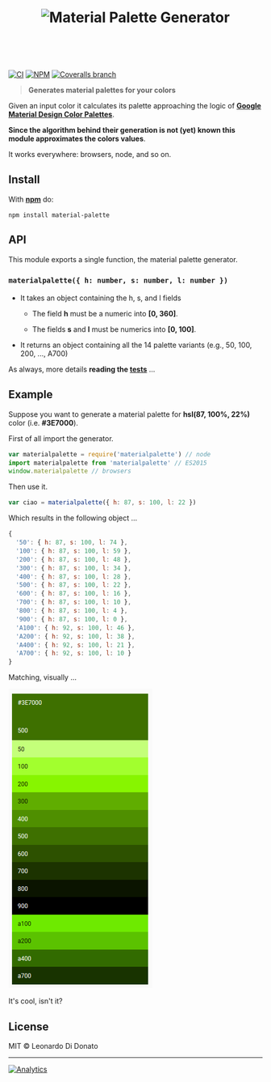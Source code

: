 <h1 align="center">
	<br>
	<img width="500" src="https://cdn.rawgit.com/leodido/material-palette/develop/media/logo.png" alt="Material Palette Generator">
	<br>
	<br>
	<br>
</h1>

[![CI](https://img.shields.io/travis/leodido/material-palette/master.svg?style=flat-square)][ci] [![NPM](https://img.shields.io/npm/v/material-palette.svg?style=flat-square)][npm] [![Coveralls branch](https://img.shields.io/coveralls/leodido/material-palette/master.svg?style=flat-square)][coveralls]

> **Generates material palettes for your colors**

Given an input color it calculates its palette approaching the logic of **[Google Material Design Color Palettes][mdpalettes]**.

**Since the algorithm behind their generation is not (yet) known this module approximates the colors values**.

It works everywhere: browsers, node, and so on.

## Install

With **[npm][npm]** do:

```
npm install material-palette
```

## API

This module exports a single function, the material palette generator.

### `materialpalette({ h: number, s: number, l: number })`

- It takes an object containing the h, s, and l fields

    - The field **h** must be a numeric into **[0, 360]**.

    - The fields **s** and **l** must be numerics into **[0, 100]**.

- It returns an object containing all the 14 palette variants (e.g., 50, 100, 200, ..., A700)

As always, more details **reading the [tests](test.js)** ...

## Example

Suppose you want to generate a material palette for **hsl(87, 100%, 22%)** color (i.e. **#3E7000**).

First of all import the generator.

```javascript
var materialpalette = require('materialpalette') // node
import materialpalette from 'materialpalette' // ES2015
window.materialpalette // browsers
```

Then use it.

```javascript
var ciao = materialpalette({ h: 87, s: 100, l: 22 })
```

Which results in the following object ...

```javascript
{
  '50': { h: 87, s: 100, l: 74 },
  '100': { h: 87, s: 100, l: 59 },
  '200': { h: 87, s: 100, l: 48 },
  '300': { h: 87, s: 100, l: 34 },
  '400': { h: 87, s: 100, l: 28 },
  '500': { h: 87, s: 100, l: 22 },
  '600': { h: 87, s: 100, l: 16 },
  '700': { h: 87, s: 100, l: 10 },
  '800': { h: 87, s: 100, l: 4 },
  '900': { h: 87, s: 100, l: 0 },
  'A100': { h: 92, s: 100, l: 46 },
  'A200': { h: 92, s: 100, l: 38 },
  'A400': { h: 92, s: 100, l: 21 },
  'A700': { h: 92, s: 100, l: 10 }
}
```

Matching, visually ...

![Material Colors Palette for #3E7000](palette-3e7000.png)

It's cool, isn't it?

## License

MIT © Leonardo Di Donato

---

[![Analytics](https://ga-beacon.appspot.com/UA-49657176-1/material-palette-gen?flat)](https://github.com/igrigorik/ga-beacon)

[npm]:        https://npmjs.org/package/material-palette
[ci]:         https://travis-ci.org/leodido/material-palette
[coveralls]:  https://coveralls.io/r/leodido/material-palette?branch=master
[mdpalettes]: https://www.google.com/design/spec/style/color.html#color-color-palette
